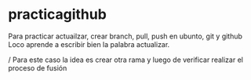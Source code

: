 # practicagithub
Para practicar actuailzar, crear branch, pull, push en ubunto, git y github
Loco aprende a escribir bien la palabra actualizar.

/ Para este caso la idea es crear otra rama y luego de verificar realizar el proceso de fusión